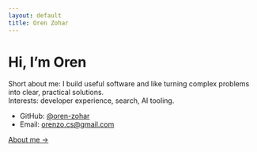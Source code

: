 ```yaml
---
layout: default
title: Oren Zohar
---
```


# Hi, I’m Oren

Short about me: I build useful software and like turning complex problems into clear, practical solutions.  
Interests: developer experience, search, AI tooling.

- GitHub: [@oren-zohar](https://github.com/oren-zohar)
- Email: orenzo.cs@gmail.com

[About me →](/about/)
